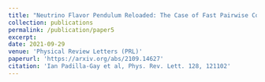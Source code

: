 ```yaml
---
title: "Neutrino Flavor Pendulum Reloaded: The Case of Fast Pairwise Conversion"
collection: publications
permalink: /publication/paper5
excerpt: 
date: 2021-09-29
venue: 'Physical Review Letters (PRL)'
paperurl: 'https://arxiv.org/abs/2109.14627'
citation: 'Ian Padilla-Gay et al, Phys. Rev. Lett. 128, 121102'
---
```

